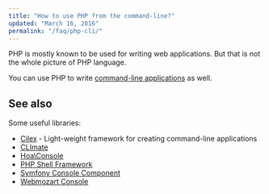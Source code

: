 ```yaml
---
title: "How to use PHP from the command-line?"
updated: "March 16, 2016"
permalink: "/faq/php-cli/"
---
```


PHP is mostly known to be used for writing web applications. But that is not the
whole picture of PHP language.

You can use PHP to write [command-line applications](http://php.net/manual/en/features.commandline.php)
as well.

## See also

Some useful libraries:

* [Cilex](http://cilex.github.io/) - Light-weight framework for creating command-line applications
* [CLImate](http://climate.thephpleague.com/)
* [Hoa\Console](https://github.com/hoaproject/Console)
* [PHP Shell Framework](https://github.com/piotrooo/php-shell-framework)
* [Symfony Console Component](http://symfony.com/components/Console)
* [Webmozart Console](https://github.com/webmozart/console)
